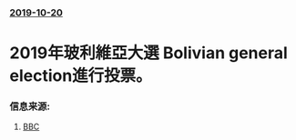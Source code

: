 ### [2019-10-20](/news/2019/10/20/index.md)

##### 
# 2019年玻利維亞大選 Bolivian general election進行投票。 




### 信息来源:

1. [BBC](https://www.bbc.co.uk/news/world-latin-america-50119655)
